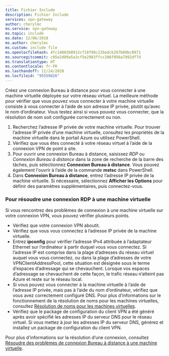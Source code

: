 ```yaml
---
title: Fichier Include
description: Fichier Include
services: vpn-gateway
author: cherylmc
ms.service: vpn-gateway
ms.topic: include
ms.date: 12/06/2018
ms.author: cherylmc
ms.custom: include file
ms.openlocfilehash: 4fc14083b0912cf18f98c229adcb297b89bc8971
ms.sourcegitcommit: c95e2d89a5a3cf5e2983ffcc206f056a7992df7d
ms.translationtype: HT
ms.contentlocale: fr-FR
ms.lasthandoff: 11/24/2020
ms.locfileid: "95559826"
---
```

Créez une connexion Bureau à distance pour vous connecter à une machine virtuelle déployée sur votre réseau virtuel. La meilleure méthode pour vérifier que vous pouvez vous connecter à votre machine virtuelle consiste à vous connecter à l’aide de son adresse IP privée, plutôt qu’avec le nom d’ordinateur. Vous testez ainsi si vous pouvez vous connecter, que la résolution de nom soit configurée correctement ou non. 

1. Recherchez l’adresse IP privée de votre machine virtuelle. Pour trouver l’adresse IP privée d’une machine virtuelle, consultez les propriétés de la machine virtuelle dans le portail Azure ou utilisez PowerShell.
2. Vérifiez que vous êtes connecté à votre réseau virtuel à l’aide de la connexion VPN de point à site. 
3. Pour ouvrir une connexion Bureau à distance, saisissez *RDP* ou *Connexion Bureau à distance* dans la zone de recherche de la barre des tâches, puis sélectionnez **Connexion Bureau à distance**. Vous pouvez également l'ouvrir à l’aide de la commande **mstsc** dans PowerShell. 
3. Dans **Connexion Bureau à distance**, entrez l’adresse IP privée de la machine virtuelle. Si nécessaire, sélectionnez **Afficher les Options** pour définir des paramètres supplémentaires, puis connectez-vous.

### <a name="to-troubleshoot-an-rdp-connection-to-a-vm"></a>Pour résoudre une connexion RDP à une machine virtuelle

Si vous rencontrez des problèmes de connexion à une machine virtuelle sur votre connexion VPN, vous pouvez vérifier plusieurs points. 

- Vérifiez que votre connexion VPN aboutit.
- Vérifiez que vous vous connectez à l’adresse IP privée de la machine virtuelle.
- Entrez **ipconfig** pour vérifier l’adresse IPv4 attribuée à l’adaptateur Ethernet sur l’ordinateur à partir duquel vous vous connectez. Si l’adresse IP est comprise dans la plage d’adresses du réseau virtuel auquel vous vous connectez, ou dans la plage d’adresses de votre VPNClientAddressPool, cette situation est désignée sous le terme d’espaces d’adressage qui se chevauchent. Lorsque vos espaces d’adressage se chevauchent de cette façon, le trafic réseau n’atteint pas Azure et reste sur le réseau local.
- Si vous pouvez vous connecter à la machine virtuelle à l’aide de l’adresse IP privée, mais pas à l’aide du nom d’ordinateur, vérifiez que vous avez correctement configuré DNS. Pour plus d’informations sur le fonctionnement de la résolution de noms pour les machines virtuelles, consultez [Résolution de noms pour les machines virtuelles](../articles/virtual-network/virtual-networks-name-resolution-for-vms-and-role-instances.md).
- Vérifiez que le package de configuration du client VPN a été généré après avoir spécifié les adresses IP du serveur DNS pour le réseau virtuel. Si vous mettez à jour les adresses IP du serveur DNS, générez et installez un package de configuration du client VPN.

Pour plus d’informations sur la résolution d’une connexion, consultez [Résoudre des problèmes de connexion Bureau à distance à une machine virtuelle](../articles/virtual-machines/troubleshooting/troubleshoot-rdp-connection.md).